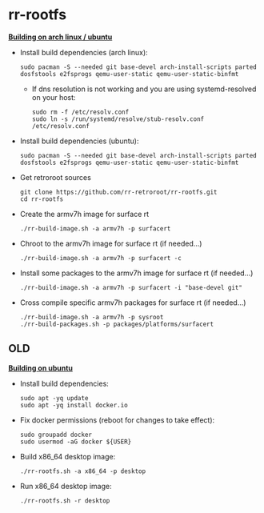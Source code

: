# rr-rootfs

**<ins>Building on arch linux / ubuntu</ins>**

- Install build dependencies (arch linux):
  ```
  sudo pacman -S --needed git base-devel arch-install-scripts parted dosfstools e2fsprogs qemu-user-static qemu-user-static-binfmt
  ```
  - If dns resolution is not working and you are using systemd-resolved on your host:
     ```
     sudo rm -f /etc/resolv.conf
     sudo ln -s /run/systemd/resolve/stub-resolv.conf /etc/resolv.conf
     ```

- Install build dependencies (ubuntu):
  ```
  sudo pacman -S --needed git base-devel arch-install-scripts parted dosfstools e2fsprogs qemu-user-static qemu-user-static-binfmt
  ```

- Get retroroot sources
  ```
  git clone https://github.com/rr-retroroot/rr-rootfs.git
  cd rr-rootfs
  ```

- Create the armv7h image for surface rt
  ```
  ./rr-build-image.sh -a armv7h -p surfacert
  ```

- Chroot to the armv7h image for surface rt (if needed...)
  ```
  ./rr-build-image.sh -a armv7h -p surfacert -c
  ```
  
- Install some packages to the armv7h image for surface rt (if needed...)
  ```
  ./rr-build-image.sh -a armv7h -p surfacert -i "base-devel git"
  ```

- Cross compile specific armv7h packages for surface rt (if needed...)
  ```
  ./rr-build-image.sh -a armv7h -p sysroot
  ./rr-build-packages.sh -p packages/platforms/surfacert
  ```

## OLD

**<ins>Building on ubuntu</ins>**

- Install build dependencies:
    ```
    sudo apt -yq update
    sudo apt -yq install docker.io
    ```
- Fix docker permissions (reboot for changes to take effect):
    ```
    sudo groupadd docker
    sudo usermod -aG docker ${USER}
    ```
- Build x86_64 desktop image:
    ```
    ./rr-rootfs.sh -a x86_64 -p desktop
    ```
- Run x86_64 desktop image:
    ```
    ./rr-rootfs.sh -r desktop
    ```
